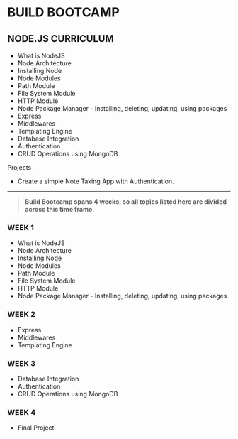 # **BUILD BOOTCAMP**

## **NODE.JS CURRICULUM**


- What is NodeJS
- Node Architecture
- Installing Node
- Node Modules
- Path Module
- File System Module
- HTTP Module
- Node Package Manager - Installing, deleting, updating, using packages
- Express
- Middlewares
- Templating Engine
- Database Integration
- Authentication
- CRUD Operations using MongoDB

Projects

- Create a simple Note Taking App with Authentication.



*****



> **Build Bootcamp spans 4 weeks, so all topics listed here are divided across this time frame.**


### WEEK 1

- What is NodeJS
- Node Architecture
- Installing Node
- Node Modules
- Path Module
- File System Module
- HTTP Module
- Node Package Manager - Installing, deleting, updating, using packages

### WEEK 2

- Express
- Middlewares
- Templating Engine

### WEEK 3

- Database Integration
- Authentication
- CRUD Operations using MongoDB

### WEEK 4 

- Final Project